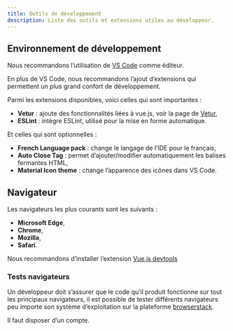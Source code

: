 ```yaml
---
title: Outils de développement
description: Liste des outils et extensions utiles au développeur.
---
```


## Environnement de développement

Nous recommandons l’utilisation de [VS Code](https://code.visualstudio.com) comme éditeur.

En plus de VS Code, nous recommandons l’ajout d’extensions qui permettent un plus grand confort de développement.

Parmi les extensions disponibles, voici celles qui sont importantes :

- **Vetur** : ajoute des fonctionnalités liées à vue.js, voir la page de [Vetur](https://github.com/vuejs/vetur),
- **ESLint** : intègre ESLint, utilisé pour la mise en forme automatique.

Et celles qui sont optionnelles :

- **French Language pack** : change le langage de l’IDE pour le français,
- **Auto Close Tag** : permet d’ajouter/modifier automatiquement les balises fermantes HTML,
- **Material Icon theme** : change l’apparence des icônes dans VS Code.

## Navigateur

Les navigateurs les plus courants sont les suivants :

- **Microsoft Edge**,
- **Chrome**,
- **Mozilla**,
- **Safari**.

Nous recommandons d’installer l’extension [Vue.js devtools](https://chrome.google.com/webstore/detail/vuejs-devtools/ljjemllljcmogpfapbkkighbhhppjdbg)

### Tests navigateurs

Un développeur doit s’assurer que le code qu’il produit fonctionne sur tout les principaux navigateurs, il est possible de tester différents navigateurs peu importe son système d’exploitation sur la plateforme [browserstack](https://www.browserstack.com/).

<doc-alert type="error">
Il faut disposer d’un compte.
</doc-alert>
